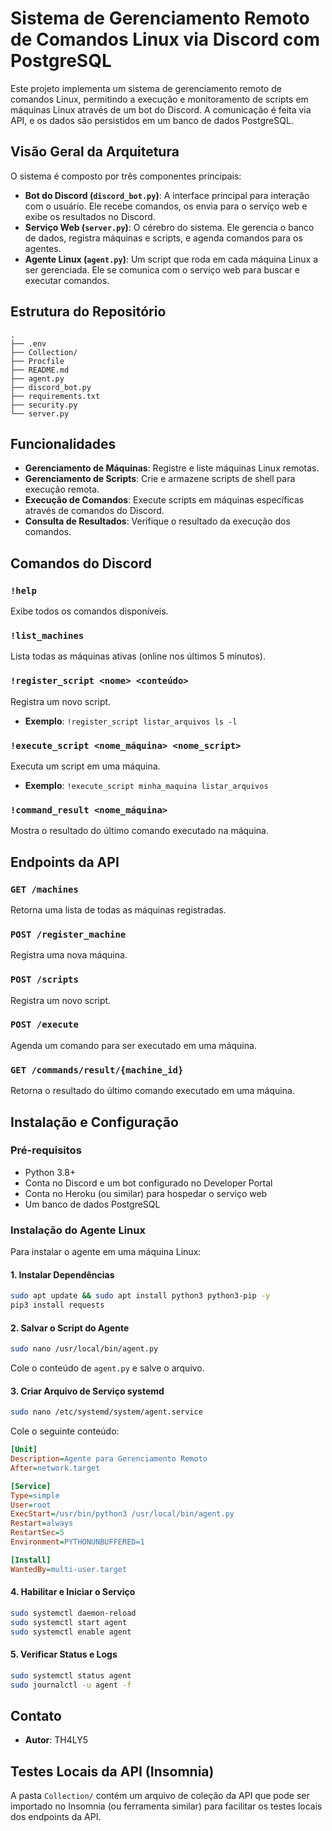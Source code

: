 # Sistema de Gerenciamento Remoto de Comandos Linux via Discord com PostgreSQL

Este projeto implementa um sistema de gerenciamento remoto de comandos Linux, permitindo a execução e monitoramento de scripts em máquinas Linux através de um bot do Discord. A comunicação é feita via API, e os dados são persistidos em um banco de dados PostgreSQL.

## Visão Geral da Arquitetura

O sistema é composto por três componentes principais:

*   **Bot do Discord (`discord_bot.py`)**: A interface principal para interação com o usuário. Ele recebe comandos, os envia para o serviço web e exibe os resultados no Discord.
*   **Serviço Web (`server.py`)**: O cérebro do sistema. Ele gerencia o banco de dados, registra máquinas e scripts, e agenda comandos para os agentes.
*   **Agente Linux (`agent.py`)**: Um script que roda em cada máquina Linux a ser gerenciada. Ele se comunica com o serviço web para buscar e executar comandos.

## Estrutura do Repositório

```
.
├── .env
├── Collection/
├── Procfile
├── README.md
├── agent.py
├── discord_bot.py
├── requirements.txt
├── security.py
└── server.py
```

## Funcionalidades

*   **Gerenciamento de Máquinas**: Registre e liste máquinas Linux remotas.
*   **Gerenciamento de Scripts**: Crie e armazene scripts de shell para execução remota.
*   **Execução de Comandos**: Execute scripts em máquinas específicas através de comandos do Discord.
*   **Consulta de Resultados**: Verifique o resultado da execução dos comandos.

## Comandos do Discord

### `!help`

Exibe todos os comandos disponíveis.

### `!list_machines`

Lista todas as máquinas ativas (online nos últimos 5 minutos).

### `!register_script <nome> <conteúdo>`

Registra um novo script.

*   **Exemplo**: `!register_script listar_arquivos ls -l`

### `!execute_script <nome_máquina> <nome_script>`

Executa um script em uma máquina.

*   **Exemplo**: `!execute_script minha_maquina listar_arquivos`

### `!command_result <nome_máquina>`

Mostra o resultado do último comando executado na máquina.

## Endpoints da API

### `GET /machines`

Retorna uma lista de todas as máquinas registradas.

### `POST /register_machine`

Registra uma nova máquina.

### `POST /scripts`

Registra um novo script.

### `POST /execute`

Agenda um comando para ser executado em uma máquina.

### `GET /commands/result/{machine_id}`

Retorna o resultado do último comando executado em uma máquina.

## Instalação e Configuração

### Pré-requisitos

*   Python 3.8+
*   Conta no Discord e um bot configurado no Developer Portal
*   Conta no Heroku (ou similar) para hospedar o serviço web
*   Um banco de dados PostgreSQL

### Instalação do Agente Linux

Para instalar o agente em uma máquina Linux:

#### 1. Instalar Dependências

```bash
sudo apt update && sudo apt install python3 python3-pip -y
pip3 install requests
```

#### 2. Salvar o Script do Agente

```bash
sudo nano /usr/local/bin/agent.py
```

Cole o conteúdo de `agent.py` e salve o arquivo.

#### 3. Criar Arquivo de Serviço systemd

```bash
sudo nano /etc/systemd/system/agent.service
```

Cole o seguinte conteúdo:

```ini
[Unit]
Description=Agente para Gerenciamento Remoto
After=network.target

[Service]
Type=simple
User=root
ExecStart=/usr/bin/python3 /usr/local/bin/agent.py
Restart=always
RestartSec=5
Environment=PYTHONUNBUFFERED=1

[Install]
WantedBy=multi-user.target
```

#### 4. Habilitar e Iniciar o Serviço

```bash
sudo systemctl daemon-reload
sudo systemctl start agent
sudo systemctl enable agent
```

#### 5. Verificar Status e Logs

```bash
sudo systemctl status agent
sudo journalctl -u agent -f
```

## Contato

*   **Autor**: TH4LY5
## Testes Locais da API (Insomnia)

A pasta `Collection/` contém um arquivo de coleção da API que pode ser importado no Insomnia (ou ferramenta similar) para facilitar os testes locais dos endpoints da API.


